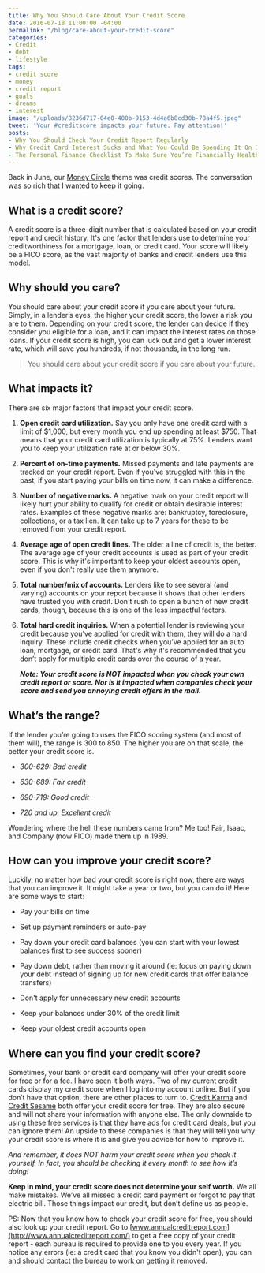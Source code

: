 ```yaml
---
title: Why You Should Care About Your Credit Score
date: 2016-07-18 11:00:00 -04:00
permalink: "/blog/care-about-your-credit-score"
categories:
- Credit
- debt
- lifestyle
tags:
- credit score
- money
- credit report
- goals
- dreams
- interest
image: "/uploads/8236d717-04e0-400b-9153-4d4a6b8cd30b-78a4f5.jpeg"
tweet: 'Your #creditscore impacts your future. Pay attention!'
posts:
- Why You Should Check Your Credit Report Regularly
- Why Credit Card Interest Sucks and What You Could Be Spending It On Instead
- The Personal Finance Checklist To Make Sure You’re Financially Healthy
---
```


Back in June, our [Money Circle](/moneycircle) theme was credit scores. The conversation was so rich that I wanted to keep it going.

## What is a credit score?

A credit score is a three-digit number that is calculated based on your credit report and credit history. It's one factor that lenders use to determine your creditworthiness for a mortgage, loan, or credit card. Your score will likely be a FICO score, as the vast majority of banks and credit lenders use this model.

## Why should you care?

You should care about your credit score if you care about your future. Simply, in a lender’s eyes, the higher your credit score, the lower a risk you are to them. Depending on your credit score, the lender can decide if they consider you eligible for a loan, and it can impact the interest rates on those loans. If your credit score is high, you can luck out and get a lower interest rate, which will save you hundreds, if not thousands, in the long run.

> You should care about your credit score if you care about your future.

## What impacts it?

There are six major factors that impact your credit score.

1. **Open credit card utilization.** Say you only have one credit card with a limit of $1,000, but every month you end up spending at least $750. That means that your credit card utilization is typically at 75%. Lenders want you to keep your utilization rate at or below 30%.

2. **Percent of on-time payments.** Missed payments and late payments are tracked on your credit report. Even if you've struggled with this in the past, if you start paying your bills on time now, it can make a difference.

3. **Number of negative marks.** A negative mark on your credit report will likely hurt your ability to qualify for credit or obtain desirable interest rates. Examples of these negative marks are: bankruptcy, foreclosure, collections, or a tax lien. It can take up to 7 years for these to be removed from your credit report.

4. **Average age of open credit lines.** The older a line of credit is, the better. The average age of your credit accounts is used as part of your credit score. This is why it's important to keep your oldest accounts open, even if you don't really use them anymore.

5. **Total number/mix of accounts.** Lenders like to see several (and varying) accounts on your report because it shows that other lenders have trusted you with credit. Don't rush to open a bunch of new credit cards, though, because this is one of the less impactful factors.

6. **Total hard credit inquiries.** When a potential lender is reviewing your credit because you’ve applied for credit with them, they will do a hard inquiry. These include credit checks when you’ve applied for an auto loan, mortgage, or credit card. That's why it's recommended that you don’t apply for multiple credit cards over the course of a year.

   ***Note: Your credit score is NOT impacted when you check your own credit report or score. Nor is it impacted when companies check your score and send you annoying credit offers in the mail.***

## What’s the range?

If the lender you’re going to uses the FICO scoring system (and most of them will), the range is 300 to 850. The higher you are on that scale, the better your credit score is.

* *300-629: Bad credit*

* *630-689: Fair credit*

* *690-719: Good credit*

* *720 and up: Excellent credit*

Wondering where the hell these numbers came from? Me too! Fair, Isaac, and Company (now FICO) made them up in 1989.

## How can you improve your credit score?

Luckily, no matter how bad your credit score is right now, there are ways that you can improve it. It might take a year or two, but you can do it! Here are some ways to start:

* Pay your bills on time

* Set up payment reminders or auto-pay

* Pay down your credit card balances (you can start with your lowest balances first to see success sooner)

* Pay down debt, rather than moving it around (ie: focus on paying down your debt instead of signing up for new credit cards that offer balance transfers)

* Don't apply for unnecessary new credit accounts

* Keep your balances under 30% of the credit limit

* Keep your oldest credit accounts open

## Where can you find your credit score?

Sometimes, your bank or credit card company will offer your credit score for free or for a fee. I have seen it both ways. Two of my current credit cards display my credit score when I log into my account online. But if you don’t have that option, there are other places to turn to. [Credit Karma](http://www.creditkarma.com/) and [Credit Sesame](http://creditsesame.go2cloud.org/aff_c?offer_id=23&aff_id=14) both offer your credit score for free. They are also secure and will not share your information with anyone else. The only downside to using these free services is that they have ads for credit card deals, but you can ignore them! An upside to these companies is that they will tell you why your credit score is where it is and give you advice for how to improve it.

*And remember, it does NOT harm your credit score when you check it yourself. In fact, you should be checking it every month to see how it’s doing!*

**Keep in mind, your credit score does not determine your self worth.** We all make mistakes. We’ve all missed a credit card payment or forgot to pay that electric bill. Those things impact our credit, but don’t define us as people.

PS: Now that you know how to check your credit score for free, you should also look up your credit report. Go to [www.annualcreditreport.com](http://www.annualcreditreport.com/) to get a free copy of your credit report - each bureau is required to provide one to you every year. If you notice any errors (ie: a credit card that you know you didn't open), you can and should contact the bureau to work on getting it removed.